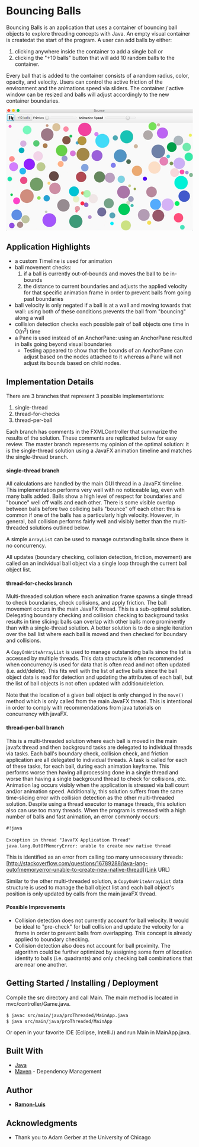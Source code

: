 # Bouncing Balls  

Bouncing Balls is an application that uses a container of bouncing ball objects to explore threading concepts with Java.  An empty visual container is createdat the start of the program. A user can add balls by either:
  1. clicking anywhere inside the container to add a single ball or 
  2. clicking the "+10 balls" button that will add 10 random balls to the container.  

Every ball that is added to the container consists of a random radius, color, opacity, and velocity.  Users can control the active friction of the environment and the animations speed via sliders.  The container / active window can be resized and balls will adjust accordingly to the new container boundaries.

<kbd>
  <img src="https://github.com/ramon-luis/bouncing-balls/raw/master/demo/bouncing-balls-screenshot-1.png">
</kbd>
<br />

## Application Highlights
  * a custom Timeline is used for animation  
  * ball movement checks:
    1. if a ball is currently out-of-bounds and moves the ball to be in-bounds
    2. the distance to current boundaries and adjusts the applied velocity for that specific animation frame in order to prevent balls from going past boundaries  
  * ball velocity is only negated if a ball is at a wall and moving towards that wall: using both of these conditions prevents the ball from "bouncing" along a wall  
  * collision detection checks each possible pair of ball objects one time in O(n<sup>2</sup>) time  
  * a Pane is used instead of an AnchorPane: using an AnchorPane resulted in balls going beyond visual boundaries  
    * Testing appeared to show that the bounds of an AnchorPane can adjust based on the nodes attached to it whereas a Pane will not adjust its bounds based on child nodes.  

## Implementation Details

There are 3 branches that represent 3 possible implementations:

1. single-thread
2. thread-for-checks
3. thread-per-ball

Each branch has comments in the FXMLController that summarize the results of the solution. These comments are replicated below for easy review. The master branch represents my opinion of the optimal solution: it is the single-thread solution using a JavaFX animation timeline and matches the single-thread branch.


#### single-thread branch

All calculations are handled by the main GUI thread in a JavaFX timeline. This implementation performs very well with no noticeable lag, even with many balls added.  Balls show a high level of respect for boundaries and "bounce" well off walls and each other.  There is some visible overlap between balls before two colliding balls "bounce" off each other: this is common if one of the balls has a particularly high velocity.  However, in general, ball collision performs fairly well and visibly better than the multi-threaded solutions outlined below.

A simple `ArrayList` can be used to manage outstanding balls since there is no concurrency.

All updates (boundary checking, collision detection, friction, movement) are called on an individual ball object via a single loop through the current ball object list.

#### thread-for-checks branch

Multi-threaded solution where each animation frame spawns a single thread to check boundaries, check collisions, and apply friction. The ball movement occurs in the main JavaFX thread. This is a sub-optimal solution.  Delegating boundary checking and collision checking to background tasks results in time slicing: balls can overlap with other balls more prominently than with a single-thread solution.  A better solution is to do a single iteration over the ball list where each ball is moved and then checked for boundary and collisions.

A `CopyOnWriteArrayList` is used to manage outstanding balls since the list is accessed by multiple threads.  This data structure is often recommended when concurrency is used for data that is often read and not often updated (i.e. add/delete).  This fits well with the list of active balls since the ball object data is read for detection and updating the attributes of each ball, but the list of ball objects is not often updated with addition/deletion.

Note that the location of a given ball object is only changed in the `move()` method which is only called from the main JavaFX thread.  This is intentional in order to comply with recommendations from java tutorials on concurrency with javaFX.

#### thread-per-ball branch

This is a multi-threaded solution where each ball is moved in the main javafx thread and then background tasks are delegated to individual threads via tasks.  Each ball's boundary check, collision check, and friction application are all delegated to individual threads.  A task is called for each of these tasks, for each ball, during each animation keyframe.  This performs worse then having all processing done in a single thread and worse than having a single background thread to check for collisions, etc.  Animation lag occurs visibly when the application is stressed via ball count and/or animation speed.  Additionally, this solution suffers from the same time-slicing error with collision detection as the other multi-threaded solution.  Despite using a thread executor to manage threads, this solution also can use too many threads.  When the program is stressed with a high number of balls and fast animation, an error commonly occurs:

```
#!java

Exception in thread "JavaFX Application Thread" java.lang.OutOfMemoryError: unable to create new native thread
```

This is identified as an error from calling too many unnecessary threads: [http://stackoverflow.com/questions/16789288/java-lang-outofmemoryerror-unable-to-create-new-native-thread](Link URL)

Similar to the other multi-threaded solution, a `CopyOnWriteArrayList` data structure is used to manage the ball object list and each ball object's position is only updated by calls from the main javaFX thread.

#### Possible Improvements

* Collision detection does not currently account for ball velocity.  It would be ideal to "pre-check" for ball collision and update the velocity for a frame in order to prevent balls from overlapping.  This concept is already applied to boundary checking.  
* Collision detection also does not account for ball proximity. The algorithm could be further optimized by assigning some form of location identity to balls (i.e. quadrants) and only checking ball combinations that are near one another.

## Getting Started / Installing / Deployment

Compile the src directory and call Main.  The main method is located in mvc/controller/Game.java.

```
$ javac src/main/java/proThreaded/MainApp.java
$ java src/main/java/proThreaded/MainApp
```

Or open in your favorite IDE (Eclipse, IntelliJ) and run Main in MainApp.java.


## Built With

* [Java](http://www.oracle.com/technetwork/java/javase/downloads/jre8-downloads-2133155.html)
* [Maven](https://maven.apache.org/) - Dependency Management 

## Author

* [**Ramon-Luis**](https://github.com/ramon-luis)

## Acknowledgments

* Thank you to Adam Gerber at the University of Chicago

